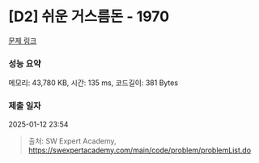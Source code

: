 # [D2] 쉬운 거스름돈 - 1970 

[문제 링크](https://swexpertacademy.com/main/code/problem/problemDetail.do?contestProbId=AV5PsIl6AXIDFAUq) 

### 성능 요약

메모리: 43,780 KB, 시간: 135 ms, 코드길이: 381 Bytes

### 제출 일자

2025-01-12 23:54



> 출처: SW Expert Academy, https://swexpertacademy.com/main/code/problem/problemList.do